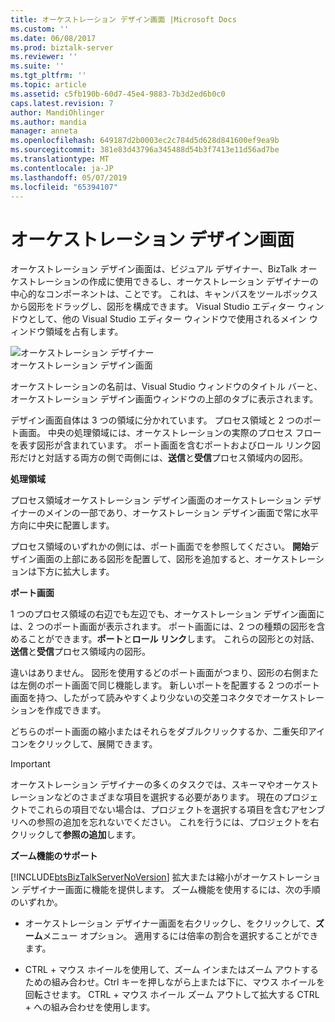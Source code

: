 ```yaml
---
title: オーケストレーション デザイン画面 |Microsoft Docs
ms.custom: ''
ms.date: 06/08/2017
ms.prod: biztalk-server
ms.reviewer: ''
ms.suite: ''
ms.tgt_pltfrm: ''
ms.topic: article
ms.assetid: c5fb190b-60d7-45e4-9883-7b3d2ed6b0c0
caps.latest.revision: 7
author: MandiOhlinger
ms.author: mandia
manager: anneta
ms.openlocfilehash: 649187d2b0003ec2c784d5d628d841600ef9ea9b
ms.sourcegitcommit: 381e83d43796a345488d54b3f7413e11d56ad7be
ms.translationtype: MT
ms.contentlocale: ja-JP
ms.lasthandoff: 05/07/2019
ms.locfileid: "65394107"
---
```

# <a name="the-orchestration-design-surface"></a>オーケストレーション デザイン画面
オーケストレーション デザイン画面は、ビジュアル デザイナー、BizTalk オーケストレーションの作成に使用できるし、オーケストレーション デザイナーの中心的なコンポーネントは、ことです。 これは、キャンバスをツールボックスから図形をドラッグし、図形を構成できます。 Visual Studio エディター ウィンドウとして、他の Visual Studio エディター ウィンドウで使用されるメイン ウィンドウ領域を占有します。  
  
 ![オーケストレーション デザイナー](../core/media/b96c16e5-58a2-4d8e-b66c-485864846cec.gif "b96c16e5-58a2-4d8e-b66c-485864846cec")  
オーケストレーション デザイン画面  
  
 オーケストレーションの名前は、Visual Studio ウィンドウのタイトル バーと、オーケストレーション デザイン画面ウィンドウの上部のタブに表示されます。  
  
 デザイン画面自体は 3 つの領域に分かれています。 プロセス領域と 2 つのポート画面。 中央の処理領域には、オーケストレーションの実際のプロセス フローを表す図形が含まれています。 ポート画面を含むポートおよびロール リンク図形だけと対話する両方の側で両側には、**送信**と**受信**プロセス領域内の図形。  
  
 **処理領域**  
  
 プロセス領域オーケストレーション デザイン画面のオーケストレーション デザイナーのメインの一部であり、オーケストレーション デザイン画面で常に水平方向に中央に配置します。  
  
 プロセス領域のいずれかの側には、ポート画面でを参照してください。 **開始**デザイン画面の上部にある図形を配置して、図形を追加すると、オーケストレーションは下方に拡大します。  
  
 **ポート画面**  
  
 1 つのプロセス領域の右辺でも左辺でも、オーケストレーション デザイン画面には、2 つのポート画面が表示されます。 ポート画面には、2 つの種類の図形を含めることができます。**ポート**と**ロール リンク**します。 これらの図形との対話、**送信**と**受信**プロセス領域内の図形。  
  
 違いはありません。 図形を使用するどのポート画面がつまり、図形の右側または左側のポート画面で同じ機能します。 新しいポートを配置する 2 つのポート画面を持つ、したがって読みやすくより少ないの交差コネクタでオーケストレーションを作成できます。  
  
 どちらのポート画面の縮小またはそれらをダブルクリックするか、二重矢印アイコンをクリックして、展開できます。  
  
> [!IMPORTANT]
>  オーケストレーション デザイナーの多くのタスクでは、スキーマやオーケストレーションなどのさまざまな項目を選択する必要があります。 現在のプロジェクトでこれらの項目でない場合は、プロジェクトを選択する項目を含むアセンブリへの参照の追加を忘れないでください。 これを行うには、プロジェクトを右クリックして**参照の追加**します。  
  
 **ズーム機能のサポート**  
  
 [!INCLUDE[btsBizTalkServerNoVersion](../includes/btsbiztalkservernoversion-md.md)] 拡大または縮小がオーケストレーション デザイナー画面に機能を提供します。 ズーム機能を使用するには、次の手順のいずれか。  
  
-   オーケストレーション デザイナー画面を右クリックし、をクリックして、**ズーム**メニュー オプション。 適用するには倍率の割合を選択することができます。  
  
-   CTRL + マウス ホイールを使用して、ズーム インまたはズーム アウトするための組み合わせ。Ctrl キーを押しながら上または下に、マウス ホイールを回転させます。 CTRL + マウス ホイール ズーム アウトして拡大する CTRL + への組み合わせを使用します。